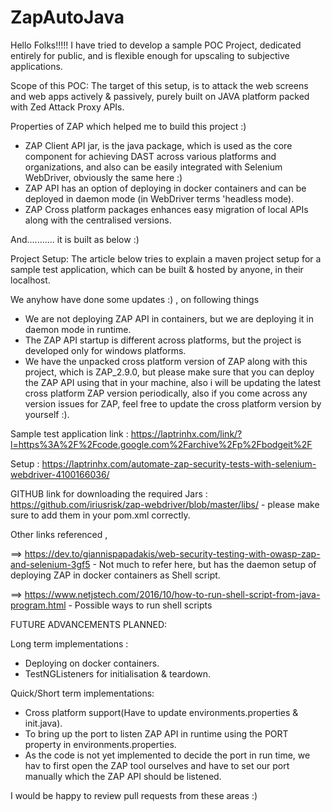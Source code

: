 # ZapAutoJava

Hello Folks!!!!! I have tried to develop a sample POC Project, dedicated entirely for public, and is flexible enough for upscaling to subjective applications.

Scope of this POC:
    The target of this setup, is to attack the web screens and web apps actively & passively, purely built on JAVA platform packed with Zed Attack Proxy APIs.


Properties of ZAP which helped me to build this project :)
* ZAP Client API jar, is the java package, which is used as the core component for achieving DAST across various platforms and organizations, and also can be easily integrated with Selenium WebDriver, obviously the same here :)
* ZAP API has an option of deploying in docker containers and can be deployed in daemon mode (in WebDriver terms 'headless mode).
* ZAP Cross platform packages enhances easy migration of local APIs along with the centralised versions.



And...........  it is built as below :)

Project Setup: 
The article below tries to explain a maven project setup for a sample test application, which can be built & hosted by anyone, in their localhost.

We anyhow have done some updates :) , on following things
* We are not deploying ZAP API in containers, but we are deploying it in daemon mode in runtime.
* The ZAP API startup is different across platforms, but the project is developed only for windows platforms.
* We have the unpacked cross platform version of ZAP along with this project, which is ZAP_2.9.0, but please make sure that you can deploy the  ZAP API using that in your machine, also i will be updating the latest cross platform ZAP version periodically, also if you come across any version issues for ZAP, feel free to update the cross platform version by yourself :).


Sample test application link :
    https://laptrinhx.com/link/?l=https%3A%2F%2Fcode.google.com%2Farchive%2Fp%2Fbodgeit%2F

Setup :
https://laptrinhx.com/automate-zap-security-tests-with-selenium-webdriver-4100166036/

GITHUB link for downloading the required Jars :
https://github.com/iriusrisk/zap-webdriver/blob/master/libs/ - please make sure to add them in your pom.xml correctly.
    
    
Other links referenced ,

==> https://dev.to/giannispapadakis/web-security-testing-with-owasp-zap-and-selenium-3gf5 - Not much to refer here, but has the daemon setup of deploying ZAP in docker containers as Shell script.

==> https://www.netjstech.com/2016/10/how-to-run-shell-script-from-java-program.html - Possible ways to run shell scripts



FUTURE ADVANCEMENTS PLANNED:

Long term implementations :
* Deploying on docker containers.
* TestNGListeners for initialisation & teardown.

Quick/Short term implementations:
* Cross platform support(Have to update environments.properties & init.java).
* To bring up the port to listen ZAP API in runtime using the PORT property in environments.properties.
* As the code is not yet implemented to decide the port in run time, we hav to first open the ZAP tool ourselves and have to set our port manually which the ZAP API should be listened.

I would be happy to review pull requests from these areas :)

